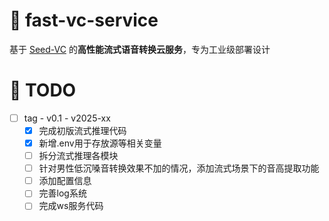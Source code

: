 # 🌟 fast-vc-service
基于 [Seed-VC](https://github.com/Plachtaa/seed-vc) 的 ​**高性能流式语音转换云服务**，专为工业级部署设计


# 🚧 TODO
- [ ] tag - v0.1 - v2025-xx
    - [x] 完成初版流式推理代码 
    - [x] 新增.env用于存放源等相关变量
    - [ ] 拆分流式推理各模块
    - [ ] 针对男性低沉嗓音转换效果不加的情况，添加流式场景下的音高提取功能
    - [ ] 添加配置信息
    - [ ] 完善log系统
    - [ ] 完成ws服务代码